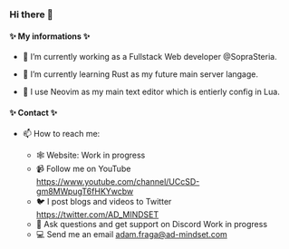 ### Hi there 👋

#### ✨ My informations ✨ 



- 🔭 I’m currently working as a Fullstack Web developer @SopraSteria.
   
- 🌱 I’m currently learning Rust as my future main server langage.

- 🫥 I use Neovim as my main text editor which is entierly config in Lua.

    
#### ✨ Contact ✨ 

- 📫 How to reach me: 

  - 🕸️ Website: Work in progress
  - 📹 Follow me on YouTube https://www.youtube.com/channel/UCcSD-gm8MWpugT6fHKYwcbw
  - 🐦 I post blogs and videos to Twitter https://twitter.com/AD_MINDSET 
  - 🔌 Ask questions and get support on Discord Work in progress
  - 💻 Send me an email adam.fraga@ad-mindset.com
